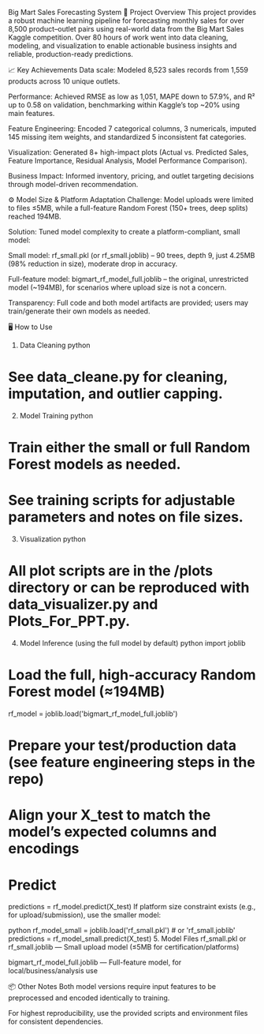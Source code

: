 Big Mart Sales Forecasting System
🚀 Project Overview
This project provides a robust machine learning pipeline for forecasting monthly sales for over 8,500 product–outlet pairs using real-world data from the Big Mart Sales Kaggle competition. Over 80 hours of work went into data cleaning, modeling, and visualization to enable actionable business insights and reliable, production-ready predictions.

📈 Key Achievements
Data scale: Modeled 8,523 sales records from 1,559 products across 10 unique outlets.

Performance: Achieved RMSE as low as 1,051, MAPE down to 57.9%, and R² up to 0.58 on validation, benchmarking within Kaggle’s top ~20% using main features.

Feature Engineering: Encoded 7 categorical columns, 3 numericals, imputed 145 missing item weights, and standardized 5 inconsistent fat categories.

Visualization: Generated 8+ high-impact plots (Actual vs. Predicted Sales, Feature Importance, Residual Analysis, Model Performance Comparison).

Business Impact: Informed inventory, pricing, and outlet targeting decisions through model-driven recommendation.

⚙️ Model Size & Platform Adaptation
Challenge: Model uploads were limited to files ≤5MB, while a full-feature Random Forest (150+ trees, deep splits) reached 194MB.

Solution: Tuned model complexity to create a platform-compliant, small model:

Small model: rf_small.pkl (or rf_small.joblib) – 90 trees, depth 9, just 4.25MB (98% reduction in size), moderate drop in accuracy.

Full-feature model: bigmart_rf_model_full.joblib – the original, unrestricted model (~194MB), for scenarios where upload size is not a concern.

Transparency: Full code and both model artifacts are provided; users may train/generate their own models as needed.

🖥️ How to Use
1. Data Cleaning
python
# See data_cleane.py for cleaning, imputation, and outlier capping.
2. Model Training
python
# Train either the small or full Random Forest models as needed.
# See training scripts for adjustable parameters and notes on file sizes.
3. Visualization
python
# All plot scripts are in the /plots directory or can be reproduced with data_visualizer.py and Plots_For_PPT.py.
4. Model Inference (using the full model by default)
python
import joblib

# Load the full, high-accuracy Random Forest model (≈194MB)
rf_model = joblib.load('bigmart_rf_model_full.joblib')

# Prepare your test/production data (see feature engineering steps in the repo)
# Align your X_test to match the model’s expected columns and encodings

# Predict
predictions = rf_model.predict(X_test)
If platform size constraint exists (e.g., for upload/submission), use the smaller model:

python
rf_model_small = joblib.load('rf_small.pkl')  # or 'rf_small.joblib'
predictions = rf_model_small.predict(X_test)
5. Model Files
rf_small.pkl or rf_small.joblib — Small upload model (≤5MB for certification/platforms)

bigmart_rf_model_full.joblib — Full-feature model, for local/business/analysis use

📦 Other Notes
Both model versions require input features to be preprocessed and encoded identically to training.

For highest reproducibility, use the provided scripts and environment files for consistent dependencies.
